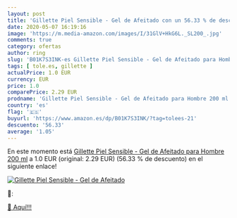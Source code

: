 ```yaml
---
layout: post
title: 'Gillette Piel Sensible - Gel de Afeitado con un 56.33 % de descuento'
date: 2020-05-07 16:19:16
image: 'https://m.media-amazon.com/images/I/31GlV+HkG6L._SL200_.jpg'
comments: true
category: ofertas
author: ring
slug: 'B01K7S3INK-es Gillette Piel Sensible - Gel de Afeitado para Hombre 200 ml'
tags: [ tole.es, gillette ]
actualPrice: 1.0 EUR
currency: EUR
price: 1.0
comparePrice: 2.29 EUR
prodname: 'Gillette Piel Sensible - Gel de Afeitado para Hombre 200 ml'
country: 'es'
flag: '🇪🇸'
buyurl: 'https://www.amazon.es/dp/B01K7S3INK/?tag=tolees-21'
descuento: '56.33'
average: '1.05'
---
```


En este momento está [Gillette Piel Sensible - Gel de Afeitado para Hombre 200 ml](https://www.amazon.es/dp/B01K7S3INK/?tag=tolees-21) a 1.0 EUR (original: 2.29 EUR) (56.33 %  de descuento) en el siguiente enlace!

[![Gillette Piel Sensible - Gel de Afeitado](https://m.media-amazon.com/images/I/31GlV+HkG6L._SL200_.jpg)](https://www.amazon.es/dp/B01K7S3INK/?tag=tolees-21)

🔎:


[🛒 Aquí!!!](https://www.amazon.es/dp/B01K7S3INK/?tag=tolees-21)
